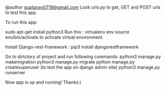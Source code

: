 @author guptaravi0719@gmail.com
Look urls.py to get, GET and POST urls to test this app.

To run this app:

sudo apt-get install python3
Run this : virtualenv env
source env/bin/activate to activate virtual environment.

Install Django-rest-framework :
pip3 install djangorestframework

Go to dirtctory of project and run following commands: 
python3 manage.py makemigration
python3 manage.py migrate
python manage.py createsuperuser   (to test the app on django admin site)
python3 manage.py runserver

Now app is up and running! 
Thanks:)


